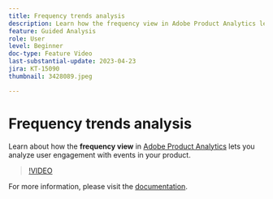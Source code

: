 ```yaml
---
title: Frequency trends analysis
description: Learn how the frequency view in Adobe Product Analytics lets you analyze user engagement with events in your product. 
feature: Guided Analysis
role: User
level: Beginner
doc-type: Feature Video
last-substantial-update: 2023-04-23
jira: KT-15090
thumbnail: 3428089.jpeg

---
```

# Frequency trends analysis

Learn about how the **frequency view** in [Adobe Product Analytics](../../adobe-product-analytics/adobe-product-analytics-overview.md) lets you analyze user engagement with events in your product. 

>[!VIDEO](https://video.tv.adobe.com/v/3428089/?learn=on)

For more information, please visit the [documentation](https://experienceleague.adobe.com/en/docs/analytics-platform/using/guided-analysis/trends/frequency).
